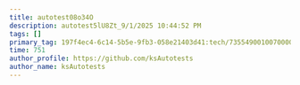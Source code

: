 ```yaml
---
title: autotest08o34O
description: autotest5lU8Zt_9/1/2025 10:44:52 PM
tags: []
primary_tag: 197f4ec4-6c14-5b5e-9fb3-058e21403d41:tech/73554900100700000996/67838200100800006287
time: 751
author_profile: https://github.com/ksAutotests
author_name: ksAutotests
---
```

